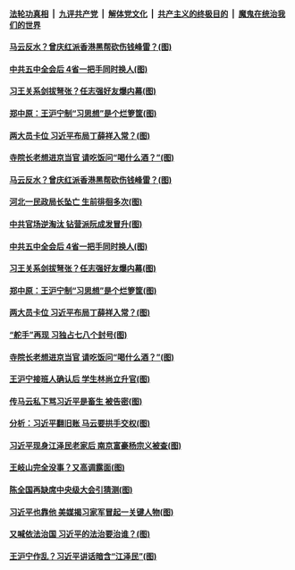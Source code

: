 ####  [法轮功真相](../../../../basic/blob/master/README.md?t=11220202) &nbsp;|&nbsp; [九评共产党](../../../../9ping.md/blob/master/README.md?t=11220202) &nbsp;|&nbsp; [解体党文化](../../../../jtdwh.md/blob/master/README.md?t=11220202)  &nbsp;|&nbsp; [共产主义的终极目的](../../../../gczydzjmd.md/blob/master/README.md?t=11220202) &nbsp;|&nbsp; [魔鬼在统治我们的世界](../../../../mgztzwmdsj.md/blob/master/README.md?t=11220202) 

#### [马云反水？曾庆红派香港黑帮砍伤钱峰雷？(图)](../pages/p2/953303.md?t=11220202) 

#### [中共五中全会后 4省一把手同时换人(图)](../pages/p2/953236.md?t=11220202) 

#### [习王关系剑拔弩张？任志强好友爆内幕(图)](../pages/p2/953181.md?t=11220202) 

#### [郑中原：王沪宁制“习思想”是个烂箩筐(图)](../pages/p2/953086.md?t=11220202) 

#### [两大员卡位 习近平布局丁薛祥入常？(图)](../pages/p2/953092.md?t=11220202) 

#### [寺院长老想进京当官 请吃饭问“喝什么酒？”(图)](../pages/p2/953101.md?t=11220202) 

#### [马云反水？曾庆红派香港黑帮砍伤钱峰雷？(图)](../pages/p2/953303.md?t=11220202) 

#### [河北一民政局长坠亡 生前徘徊多次(图)](../pages/p2/953296.md?t=11220202) 

#### [中共官场逆淘汰 钻营派阮成发冒升(图)](../pages/p2/953256.md?t=11220202) 

#### [中共五中全会后 4省一把手同时换人(图)](../pages/p2/953236.md?t=11220202) 

#### [习王关系剑拔弩张？任志强好友爆内幕(图)](../pages/p2/953181.md?t=11220202) 

#### [郑中原：王沪宁制“习思想”是个烂箩筐(图)](../pages/p2/953086.md?t=11220202) 

#### [两大员卡位 习近平布局丁薛祥入常？(图)](../pages/p2/953092.md?t=11220202) 

#### [“舵手”再现 习独占七八个封号(图)](../pages/p2/953115.md?t=11220202) 

#### [寺院长老想进京当官 请吃饭问“喝什么酒？”(图)](../pages/p2/953101.md?t=11220202) 



#### [王沪宁接班人确认后 学生林尚立升官(图)](../pages/p2/953044.md?t=11220202) 

#### [传马云私下骂习近平是畜生 被告密(图)](../pages/p2/953042.md?t=11220202) 

#### [分析：习近平翻旧账 马云要拱手交权(图)](../pages/p2/953008.md?t=11220202) 

#### [习近平现身江泽民老家后 南京富豪杨宗义被查(图)](../pages/p2/952967.md?t=11220202) 

#### [王岐山完全没事？又高调露面(图)](../pages/p2/952964.md?t=11220202) 

#### [陈全国再缺席中央级大会引猜测(图)](../pages/p2/952936.md?t=11220202) 

#### [习近平也靠他 美媒揭习家军冒起一关键人物(图)](../pages/p2/952945.md?t=11220202) 

#### [又喊依法治国 习近平的法治要治谁？(图)](../pages/p2/952931.md?t=11220202) 

#### [王沪宁作乱？习近平讲话暗含“江泽民”(图)](../pages/p2/952867.md?t=11220202) 


